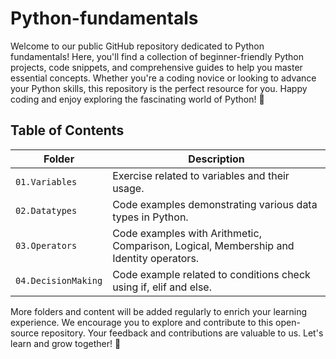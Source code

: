 # Python-fundamentals

Welcome to our public GitHub repository dedicated to Python fundamentals! Here, you'll find a collection of beginner-friendly Python projects, code snippets, and comprehensive guides to help you master essential concepts. Whether you're a coding novice or looking to advance your Python skills, this repository is the perfect resource for you. Happy coding and enjoy exploring the fascinating world of Python! 🚀

## Table of Contents

| Folder              | Description                                                                            | 
|---------------------|----------------------------------------------------------------------------------------|
| `01.Variables`      | Exercise related to variables and their usage.                                         |
| `02.Datatypes`      | Code examples demonstrating various data types in Python.                              |
| `03.Operators`      | Code examples with Arithmetic, Comparison, Logical, Membership and Identity operators. |
| `04.DecisionMaking` | Code example related to conditions check using if, elif and else.                      |

More folders and content will be added regularly to enrich your learning experience. We encourage you to explore and contribute to this open-source repository. Your feedback and contributions are valuable to us. Let's learn and grow together! 🌱

